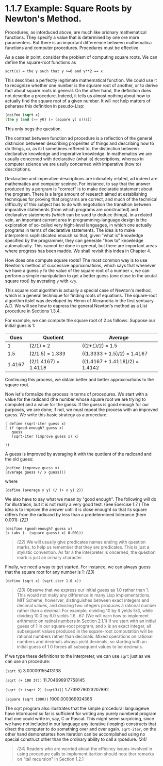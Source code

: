 # 1.1.7 Example: Square Roots by Newton's Method.

Procedures, as intorduced above, are much like oridnary mathematical functions. They specify a value that is determined by one ore more paramenters. But there is an important differeence between mathematica functions and computer procedures. Procedures must be effective.

As a case in point, consider the problem of computing square roots. We can define the square-root functions as

`sqrt(x) = the y such that y >=0 and y**2 == x`

This describes a perfectly legitimate mathematical function. We could use it to recognize whether one number is the squrare root of another, or to derive fact about square roots in general. On the other hand, the definition does not describe a procedure. Indeed, it tells us almost nothing about how to actually find the square root of a given number. It will not help matters of peharase this definition in pseudo-Lisp:

```lisp
(deifne (sqrt x)
(the y (and (>= y0) (= (square y) x))s))
```

This only begs the question.

The contrast between function ad procedure is a reflection of the general distincion betweeen describing properites of things and describing how to do things, or, as iti t sometimes reffered to, the distinction between declarative knowledge and imperative knowledge. In mathematics we are usually concerned with declarative (what is) descriptions, whereas in computer science we are usully concerned with imperative (how to) descriptions.

Declarative and imperative descriptions are intimately related, ad indeed are mathematics and computer sceince. For instance, to say that the answer produced by a porgram is "correct" is to make declaratie statement about the program. There is a large amount of research aimed at establishing techniques for proving that programs are correct, and much of the technical difficulty of this subject has to do with negotiation the transition between imparative statements (from which programs are constructed) and declarative statements (which can be sued to deduce things). in a related vein, an important current area in programming-language design is the exploration of so-called very hight-level languages, in which one actually programs in terms of declarative statements. The idea is to make interpreters sophisticated enoush so that, given "what is" knowledge specified by the programmer, they can generate "how to" knowledge automatically. This cannot be done in general, but there are important areas where progress has been madde. We shall revisit this indea in Chapter 4.



How does one compute square roots? The most common way is to use Newton's method of successive approximations, which says  that whenever we have a guess `y` fo  the value of the square root of a number `x`, we can perform a simple manipulation to get a better guess (one close to the acutal square root) by averating `y` with `x/y`.

This square root algorithm is actually a special case of Newton's method, which is a general technique for finding roots of equations. The square-root algorithm itslef was developed by Heron of Alexandria in the first sentuary A.D. We will see how to eapress the general Newton's method as a List procedure in Sections 1.3.4.

For example, we can compute the square root of 2 as follows. Suppose our initial gues is 1:

 Gues | Quotient | Average 
 --- | --- | ---
 1 | (2/1) = 2 | ((2+1)/2) = 1.5
 1.5 | (2/1.5) = 1.333 | ((1.3333 + 1.5)/2) = 1.4167
 1.4167 | (2/1.4167) = 1.4118 | ((1.4167 + 1.4118)/2) = 1.4142

 Continuing this process, we obtain better and better approximations to the square root.

 Now let's formalize the process in terms of procedures. We start with a value for the radicand (the number whose square root we are trying to compute) and a value for the guess. If the guess is good enough for our purposes, we are done; if not, we must repeat the process with an improved guess. We write this basic strategy as a procedure:

 ```Lisp
 ( define (sqrt-iter guess x)
 ( if (good-enough? guess x) 
    guess
    (sqrt-iter (improve guess x) x)

 ))
 ```

A guess is improved by averaging it with the quotient of the radicand and the old guess:

```Lisp
(define (improve guess x)
(average guess (/ x guess)))
```

where

```Lisp
(define (average x y) (/ (+ x y) 2))
```

We also have to say what we mean by "good enough". The following will do for illustraion, but it is not really a very good test. (See Exercise 1.7.) The idea is to improve the answer until it is close enought so that its square differs from the radicand by less than a predetermined tolerance (here 0.001): *(22)*

```Lisp
(deifine (good-enough? guess x)
(< (abs (- (square guess) x) 0.001))
```

> *(22)* We will usually give predicates names ending with question marks, to help us remember that they are predicates. This is just a stylistic convention. As far a the interpreter is oncerned, the question mark is just an orinary character.

Finally, we need a way to get started. For instance, we can always guess that the square root for any number is 1: *(23)*

```Lisp
(define (sqrt x) (sqrt-iter 1.0 x))
```

> *(23)* Observe that we express our initial guess as 1.0 rather than 1. This would not maky any difference in many Lisp implementations. MIT Scheme, howerver, distinguishes between exact integers and decimal values, and dividing two integers produces a rational number rather than a decimal. For example, dividing 10 by 6 yelds 5/3, while dividing 10.0 by 6.0 yields 1.6...67. (We will earn how to implement arithmetic on ratinal numbers in Section 2.1.1) If we start with an initial guess of 1 in our square-root program, and x is an exact integer, all subsequent values produced in the square-root computation will be rational numbers rather than decimals. Mixed operations on rational numbers and decimals always yield decimals, so starting with an initial guess of 1.0 forces all subsequent values to be decimals.

If we type these definitions to the interpreter, we can use `sqrt` just as we can use an procedure:

`(sqrt 9`)
3.00009155413138

`(sqrt (+ 100 37))`
11.704699917758145

`(sqrt (+ (sqrt 2) (sqrt3)))`
1.7739279023207892

`(square (sqrt 1000))`
1000.000369924366

The sqrt program also illustrates that the simple procedural languagewe have intorduced so far is sufficient for writing any purely numberal program that one could write in, say, C or Pascal. This might seem surpricing, since we have not included in our language any iterative (looping) constructs that direct the computer to do something over and over again. `sqrt-iter`, on the other hand demonstartes how iteration can be accomplished using no special construct other than the ordinary ability to call a rpcedure. *(24)*

> *(24)* Readers who are worried about the efficincy issues involved in using procedure calls to implement itartion should note ther remarks on "tail recursion" in Section 1.2.1
